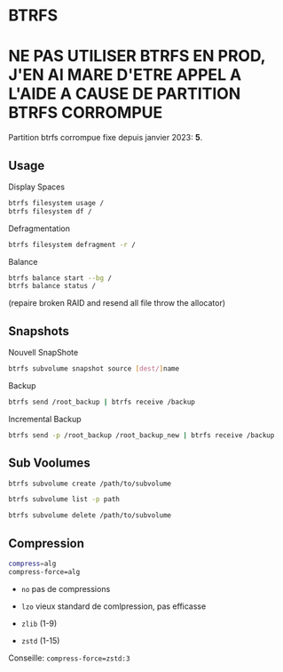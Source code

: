 # BTRFS

# NE PAS UTILISER BTRFS EN PROD, J'EN AI MARE D'ETRE APPEL A L'AIDE A CAUSE DE PARTITION BTRFS CORROMPUE

Partition btrfs corrompue fixe depuis janvier 2023: **5**.

## Usage

Display Spaces

```bash
btrfs filesystem usage /
btrfs filesystem df /
```

Defragmentation

```bash
btrfs filesystem defragment -r /
```

Balance

```bash
btrfs balance start --bg /
btrfs balance status /
```

(repaire broken RAID and resend all file throw the allocator)

## Snapshots

Nouvell SnapShote

```bash
btrfs subvolume snapshot source [dest/]name
```

Backup

```bash
btrfs send /root_backup | btrfs receive /backup
```

Incremental Backup

```bash
btrfs send -p /root_backup /root_backup_new | btrfs receive /backup
```

## Sub Voolumes

```bash
btrfs subvolume create /path/to/subvolume
```

```bash
btrfs subvolume list -p path
```

```bash
btrfs subvolume delete /path/to/subvolume
```

## Compression

```bash
compress=alg
compress-force=alg 
```

- `no` pas de compressions

- `lzo` vieux standard de comlpression, pas efficasse

- `zlib` (1-9)

- `zstd` (1-15)

Conseille: `compress-force=zstd:3`
